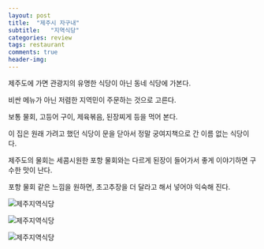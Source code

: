 ```yaml
---
layout: post
title:  "제주시 자구내"
subtitle:   "지역식당"
categories: review
tags: restaurant
comments: true
header-img: 
---
```


제주도에 가면 관광지의 유명한 식당이 아닌 동네 식당에 가본다. 

비싼 메뉴가 아닌 저렴한 지역민이 주문하는 것으로 고른다.

보통 물회, 고등어 구이, 제육볶음, 된장찌게 등을 먹어 본다. 

이 집은 원래 가려고 했던 식당이 문을 닫아서 정말 궁여지책으로 간 이름 없는 식당이다. 

제주도의 물회는 세콤시원한 포항 물회와는 다르게 된장이 들어가서 좋게 이야기하면 구수한 맛이 난다.

포항 물회 같은 느낌을 원하면, 초고추장을 더 달라고 해서 넣어야 익숙해 진다. 

 ![제주지역식당](https://youngsungson.github.io/assets/img/review/20220222-review-jeju-local1.jpg)

 ![제주지역식당](https://youngsungson.github.io/assets/img/review/20220222-review-jeju-local2.jpg)

 ![제주지역식당](https://youngsungson.github.io/assets/img/review/20220222-review-jeju-local3.jpg)
 

  
 
  
 
